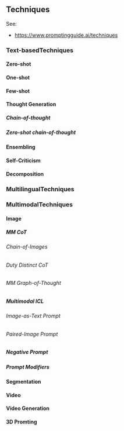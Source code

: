 ## Techniques

See:
- https://www.promptingguide.ai/techniques

### Text-basedTechniques
<!-- https://trigaten.github.io/Prompt_Survey_Site/ -->

#### Zero-shot

#### One-shot

#### Few-shot

#### Thought Generation

##### Chain-of-thought

##### Zero-shot chain-of-thought

#### Ensembling

#### Self-Criticism

#### Decomposition

### MultilingualTechniques

### MultimodalTechniques

#### Image

##### MM CoT

###### Chain-of-Images

###### Duty Distinct CoT

###### MM Graph-of-Thought

##### Multimodal ICL

###### Image-as-Text Prompt

###### Paired-Image Prompt

##### Negative Prompt

##### Prompt Modifiers

#### Segmentation

#### Video

#### Video Generation

#### 3D Promting
